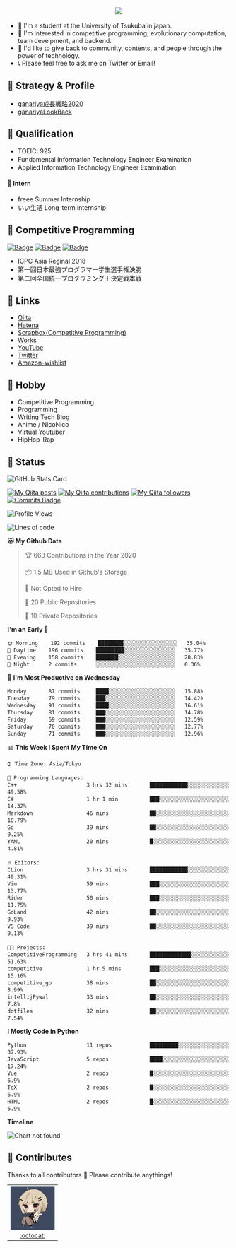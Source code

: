 <!-- 
```bash
$ docker run --rm ganariya/ganariya:ascii

  __ _  __ _ _ __   __ _ _ __(_)_   _  __ _
 / _` |/ _` | '_ \ / _` | '__| | | | |/ _` |
| (_| | (_| | | | | (_| | |  | | |_| | (_| |
 \__, |\__,_|_| |_|\__,_|_|  |_|\__, |\__,_|
 |___/                          |___/

``` -->

<div align="center">
  <img src="https://media1.tenor.com/images/e12e7b4159705510fbd4102446cfb157/tenor.gif?itemid=16497450"/>
</div>

- 🏫 I'm a student at the University of Tsukuba in japan.
- 🌱 I'm interested in competitive programming, evolutionary computation, team develpment, and backend.
- 💖 I'd like to give back to community, contents, and people through the power of technology.
- 📞 Please feel free to ask me on Twitter or Email!

## 🐾 Strategy & Profile

- [ganariya成長戦略2020](https://docs.google.com/presentation/d/1miXe07Y9XukI6bwbh8q4TjisLdw-n51e3prdmfTTCgY/edit)
- [ganariyaLookBack](https://drive.google.com/drive/folders/16P73HK-dLVChC2ivkYosRIY9bT6VXmaC?usp=sharing)

## 🐾 Qualification

- TOEIC: 925
- Fundamental Information Technology Engineer Examination　
- Applied Information Technology Engineer Examination

#### 🐾 Intern

- freee Summer Internship
- いい生活 Long-term internship


## 🐾 Competitive Programming

[![Badge](https://cp-logo.vercel.app/atcoder/ganariya2525)](https://atcoder.jp/users/ganariya2525) [![Badge](https://cp-logo.vercel.app/codeforces/ganariya)](https://codeforces.com/profile/ganariya) [![Badge](https://cp-logo.vercel.app/yukicoder/ganariya)](https://yukicoder.me/users/3037)

- ICPC Asia Reginal 2018
- 第一回日本最強プログラマー学生選手権決勝
- 第二回全国統一プログラミング王決定戦本戦

## 🐾 Links

- [Qiita](https://qiita.com/ganariya)
- [Hatena](https://ganariya.hatenablog.com/)
- [Scrapbox(Competitive Programming)](https://scrapbox.io/ganariya/)
- [Works](https://ganariya.github.io/works/)
- [YouTube](https://www.youtube.com/channel/UCPTKMrRhOSf30v59Ktbpl1A)
- [Twitter](https://twitter.com/ganariya)
- [Amazon-wishlist](https://www.amazon.co.jp/hz/wishlist/ls/7297J1ZN3DSH)

## 🐾 Hobby

- Competitive Programming
- Programming
- Writing Tech Blog
- Anime / NicoNico
- Virtual Youtuber
- HipHop-Rap

## 🐾 Status

![GitHub Stats Card](https://github-readme-stats.vercel.app/api?username=Ganariya&count_private=true&show_icons=true&theme=dracula)


[![My Qiita posts](https://qiita-badge.apiapi.app/s/ganariya/posts.svg)](http://qiita.com/ganariya) 
[![My Qiita contributions](https://qiita-badge.apiapi.app/s/ganariya/contributions.svg)](http://qiita.com/ganariya) [![My Qiita followers](https://qiita-badge.apiapi.app/s/ganariya/followers.svg)](http://qiita.com/ganariya) [![Commits Badge](https://badges.pufler.dev/commits/monthly/Ganariya)](https://github.com/Ganariya)

<!--START_SECTION:waka-->
![Profile Views](http://img.shields.io/badge/Profile%20Views-216-blue)

![Lines of code](https://img.shields.io/badge/From%20Hello%20World%20I%27ve%20Written-6.1%20million%20lines%20of%20code-blue)

**🐱 My Github Data** 

> 🏆 663 Contributions in the Year 2020
 > 
> 📦 1.5 MB Used in Github's Storage 
 > 
> 🚫 Not Opted to Hire
 > 
> 📜 20 Public Repositories
 > 
> 🔑 10 Private Repositories 

**I'm an Early 🐤** 

```text
🌞 Morning    192 commits    ████████░░░░░░░░░░░░░░░░░   35.04% 
🌆 Daytime    196 commits    █████████░░░░░░░░░░░░░░░░   35.77% 
🌃 Evening    158 commits    ███████░░░░░░░░░░░░░░░░░░   28.83% 
🌙 Night      2 commits      ░░░░░░░░░░░░░░░░░░░░░░░░░   0.36%

```
📅 **I'm Most Productive on Wednesday** 

```text
Monday       87 commits     ████░░░░░░░░░░░░░░░░░░░░░   15.88% 
Tuesday      79 commits     ███░░░░░░░░░░░░░░░░░░░░░░   14.42% 
Wednesday    91 commits     ████░░░░░░░░░░░░░░░░░░░░░   16.61% 
Thursday     81 commits     ███░░░░░░░░░░░░░░░░░░░░░░   14.78% 
Friday       69 commits     ███░░░░░░░░░░░░░░░░░░░░░░   12.59% 
Saturday     70 commits     ███░░░░░░░░░░░░░░░░░░░░░░   12.77% 
Sunday       71 commits     ███░░░░░░░░░░░░░░░░░░░░░░   12.96%

```


📊 **This Week I Spent My Time On** 

```text
⌚︎ Time Zone: Asia/Tokyo

💬 Programming Languages: 
C++                      3 hrs 32 mins       ████████████░░░░░░░░░░░░░   49.58% 
C#                       1 hr 1 min          ███░░░░░░░░░░░░░░░░░░░░░░   14.32% 
Markdown                 46 mins             ██░░░░░░░░░░░░░░░░░░░░░░░   10.79% 
Go                       39 mins             ██░░░░░░░░░░░░░░░░░░░░░░░   9.25% 
YAML                     20 mins             █░░░░░░░░░░░░░░░░░░░░░░░░   4.81%

🔥 Editors: 
CLion                    3 hrs 31 mins       ████████████░░░░░░░░░░░░░   49.31% 
Vim                      59 mins             ███░░░░░░░░░░░░░░░░░░░░░░   13.77% 
Rider                    50 mins             ███░░░░░░░░░░░░░░░░░░░░░░   11.75% 
GoLand                   42 mins             ██░░░░░░░░░░░░░░░░░░░░░░░   9.93% 
VS Code                  39 mins             ██░░░░░░░░░░░░░░░░░░░░░░░   9.13%

🐱‍💻 Projects: 
CompetitiveProgramming   3 hrs 41 mins       █████████████░░░░░░░░░░░░   51.63% 
competitive              1 hr 5 mins         ███░░░░░░░░░░░░░░░░░░░░░░   15.16% 
competitive_go           38 mins             ██░░░░░░░░░░░░░░░░░░░░░░░   8.99% 
intellijPywal            33 mins             ██░░░░░░░░░░░░░░░░░░░░░░░   7.8% 
dotfiles                 32 mins             ██░░░░░░░░░░░░░░░░░░░░░░░   7.54%

```

**I Mostly Code in Python** 

```text
Python                   11 repos            █████████░░░░░░░░░░░░░░░░   37.93% 
JavaScript               5 repos             ████░░░░░░░░░░░░░░░░░░░░░   17.24% 
Vue                      2 repos             █░░░░░░░░░░░░░░░░░░░░░░░░   6.9% 
TeX                      2 repos             █░░░░░░░░░░░░░░░░░░░░░░░░   6.9% 
HTML                     2 repos             █░░░░░░░░░░░░░░░░░░░░░░░░   6.9%

```


**Timeline**

![Chart not found](https://github.com/Ganariya/Ganariya/blob/master/charts/bar_graph.png) 


<!--END_SECTION:waka-->

## 🐾 Contiributes

Thanks to all contributors 🎉
Please contribute anythings!

<table>
  <tr>
    <td align="center"><a href="https://github.com/Ganariya"><img src="https://github.com/Ganariya/Ganariya/blob/master/ganariya.png?raw=true" width="100px;" alt="ganariya"/><br /><a href="https://github.com/Ganariya" title="Code">:octocat: </a></a></td>
  </tr>
</table>

